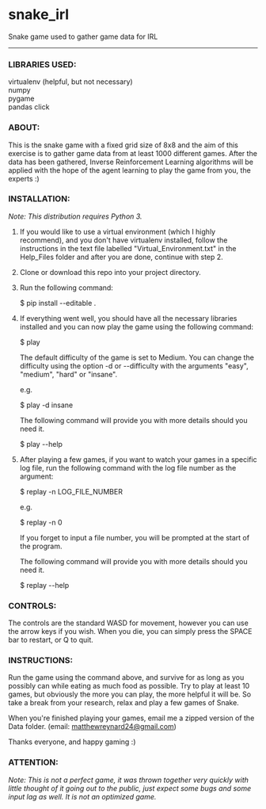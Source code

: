 # snake_irl
Snake game used to gather game data for IRL

---

### LIBRARIES USED:
virtualenv (helpful, but not necessary)  
numpy  
pygame  
pandas
click

### ABOUT:
This is the snake game with a fixed grid size of 8x8 and the aim of this exercise is to gather game data from at least 1000 different games. After the data has been gathered, Inverse Reinforcement Learning algorithms will be applied with the hope of the agent learning to play the game from you, the experts :)

### INSTALLATION:
*Note: This distribution requires Python 3.*
1. If you would like to use a virtual environment (which I highly recommend), and you don't have virtualenv installed, follow the instructions in the text file labelled "Virtual_Environment.txt" in the Help_Files folder and after you are done, continue with step 2.
2. Clone or download this repo into your project directory.
3. Run the following command:

   $ pip install --editable .

4. If everything went well, you should have all the necessary libraries installed and you can now play the game using the following command:

   $ play

   The default difficulty of the game is set to Medium. You can change the difficulty using the option -d or --difficulty with the arguments "easy", "medium", "hard" or "insane".

   e.g.

   $ play -d insane

   The following command will provide you with more details should you need it.

   $ play --help 

5. After playing a few games, if you want to watch your games in a specific log file, run the following command with the log file number as the argument:

   $ replay -n LOG_FILE_NUMBER

   e.g.

   $ replay -n 0

   If you forget to input a file number, you will be prompted at the start of the program.

   The following command will provide you with more details should you need it.

   $ replay --help 

### CONTROLS:
The controls are the standard WASD for movement, however you can use the arrow keys if you wish.
When you die, you can simply press the SPACE bar to restart, or Q to quit.

### INSTRUCTIONS:
Run the game using the command above, and survive for as long as you possibly can while eating as much food as possible. Try to play at least 10 games, but obviously the more you can play, the more helpful it will be. So take a break from your research, relax and play a few games of Snake.

When you're finished playing your games, email me a zipped version of the Data folder. (email: [matthewreynard24@gmail.com](mailto:matthewreynard24@gmail.com))

Thanks everyone, and happy gaming :)

### ATTENTION:
*Note: This is not a perfect game, it was thrown together very quickly with little thought of it going out to the public, just expect some bugs and some input lag as well. It is not an optimized game.*
